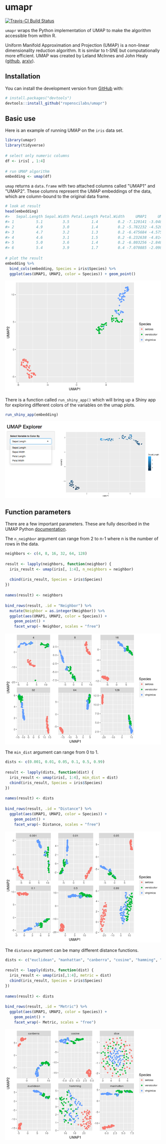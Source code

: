 
<!-- README.md is generated from README.Rmd. Please edit that file -->
umapr
=====

[![Travis-CI Build Status](https://travis-ci.org/ropenscilabs/umapr.svg?branch=master)](https://travis-ci.org/ropenscilabs/umapr)

`umapr` wraps the Python implementation of UMAP to make the algorithm accessible from within R.

Uniform Manifold Approximation and Projection (UMAP) is a non-linear dimensionality reduction algorithm. It is similar to t-SNE but computationally more efficient. UMAP was created by Leland McInnes and John Healy ([github](https://github.com/lmcinnes/umap), [arxiv](https://arxiv.org/abs/1802.03426)).

Installation
------------

You can install the development version from [GitHub](https://github.com/) with:

``` r
# install.packages("devtools")
devtools::install_github("ropenscilabs/umapr")
```

Basic use
---------

Here is an example of running UMAP on the `iris` data set.

``` r
library(umapr)
library(tidyverse)

# select only numeric columns
df <- iris[ , 1:4]

# run UMAP algorithm
embedding <- umap(df)
```

`umap` returns a `data.frame` with two attached columns called "UMAP1" and "UMAP2". These columns represent the UMAP embeddings of the data, which are column-bound to the original data frame.

``` r
# look at result
head(embedding)
#>   Sepal.Length Sepal.Width Petal.Length Petal.Width     UMAP1     UMAP2
#> 1          5.1         3.5          1.4         0.2 -7.120141 -3.048130
#> 2          4.9         3.0          1.4         0.2 -5.782232 -4.520705
#> 3          4.7         3.2          1.3         0.2 -6.475684 -4.575352
#> 4          4.6         3.1          1.5         0.2 -6.232638 -4.814711
#> 5          5.0         3.6          1.4         0.2 -6.803256 -2.848742
#> 6          5.4         3.9          1.7         0.4 -7.070885 -2.098347

# plot the result
embedding %>% 
  bind_cols(embedding, Species = iris$Species) %>%
  ggplot(aes(UMAP1, UMAP2, color = Species)) + geom_point()
```

![](img/unnamed-chunk-3-1.png)

There is a function called `run_shiny_app()` which will bring up a Shiny app for exploring different colors of the variables on the umap plots.

``` r
run_shiny_app(embedding)
```

![Shiny App for Exploring Results](img/shiny.png)

Function parameters
-------------------

There are a few important parameters. These are fully described in the UMAP Python [documentation](https://github.com/lmcinnes/umap/blob/bf1c3e5c89ea393c9de10bd66c5e3d9bc30588ee/notebooks/UMAP%20usage%20and%20parameters.ipynb).

The `n_neighbor` argument can range from 2 to n-1 where n is the number of rows in the data.

``` r
neighbors <- c(4, 8, 16, 32, 64, 128)

result <- lapply(neighbors, function(neighbor) {
  iris_result <- umap(iris[, 1:4], n_neighbors = neighbor)
 
  cbind(iris_result, Species = iris$Species)
})

names(result) <- neighbors

bind_rows(result, .id = "Neighbor") %>% 
  mutate(Neighbor = as.integer(Neighbor)) %>% 
  ggplot(aes(UMAP1, UMAP2, color = Species)) + 
    geom_point() + 
    facet_wrap(~ Neighbor, scales = "free")
```

![](img/unnamed-chunk-5-1.png)

The `min_dist` argument can range from 0 to 1.

``` r
dists <- c(0.001, 0.01, 0.05, 0.1, 0.5, 0.99)

result <- lapply(dists, function(dist) {
  iris_result <- umap(iris[, 1:4], min_dist = dist)
  cbind(iris_result, Species = iris$Species)
})

names(result) <- dists

bind_rows(result, .id = "Distance") %>% 
  ggplot(aes(UMAP1, UMAP2, color = Species)) + 
    geom_point() + 
    facet_wrap(~ Distance, scales = "free")
```

![](img/unnamed-chunk-6-1.png)

The `distance` argument can be many different distance functions.

``` r
dists <- c("euclidean", "manhattan", "canberra", "cosine", "hamming", "dice")

result <- lapply(dists, function(dist) {
  iris_result <- umap(iris[,1:4], metric = dist)
  cbind(iris_result, Species = iris$Species)
})

names(result) <- dists

bind_rows(result, .id = "Metric") %>% 
  ggplot(aes(UMAP1, UMAP2, color = Species)) + 
    geom_point() + 
    facet_wrap(~ Metric, scales = "free")
```

![](img/unnamed-chunk-7-1.png)
